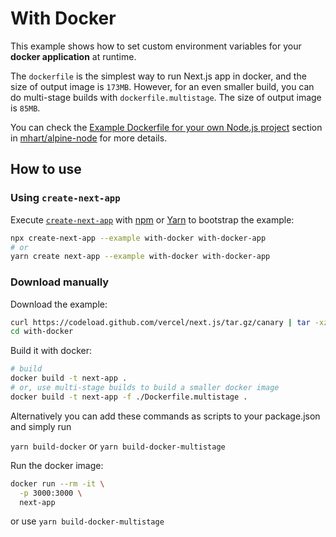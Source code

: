 # With Docker

This example shows how to set custom environment variables for your **docker application** at runtime.

The `dockerfile` is the simplest way to run Next.js app in docker, and the size of output image is `173MB`. However, for an even smaller build, you can do multi-stage builds with `dockerfile.multistage`. The size of output image is `85MB`.

You can check the [Example Dockerfile for your own Node.js project](https://github.com/mhart/alpine-node/tree/43ca9e4bc97af3b1f124d27a2cee002d5f7d1b32#example-dockerfile-for-your-own-nodejs-project) section in [mhart/alpine-node](https://github.com/mhart/alpine-node) for more details.

## How to use

### Using `create-next-app`

Execute [`create-next-app`](https://github.com/vercel/next.js/tree/canary/packages/create-next-app) with [npm](https://docs.npmjs.com/cli/init) or [Yarn](https://yarnpkg.com/lang/en/docs/cli/create/) to bootstrap the example:

```bash
npx create-next-app --example with-docker with-docker-app
# or
yarn create next-app --example with-docker with-docker-app
```

### Download manually

Download the example:

```bash
curl https://codeload.github.com/vercel/next.js/tar.gz/canary | tar -xz --strip=2 next.js-canary/examples/with-docker
cd with-docker
```

Build it with docker:

```bash
# build
docker build -t next-app .
# or, use multi-stage builds to build a smaller docker image
docker build -t next-app -f ./Dockerfile.multistage .
```

Alternatively you can add these commands as scripts to your package.json and simply run

`yarn build-docker`
or
`yarn build-docker-multistage`

Run the docker image:

```bash
docker run --rm -it \
  -p 3000:3000 \
  next-app
```

or use `yarn build-docker-multistage`
